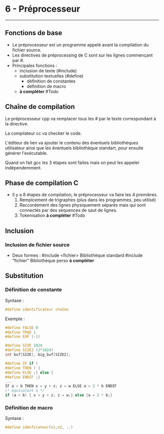 # 6 - Préprocesseur
---
## Fonctions de base
- Le préprocesseur est un programme appelé avant la compilation du fichier source.
- Les directives de préprocessing de C sont sur les lignes commençant par \#.
- Principales fonctions :
	- inclusion de texte (#include)
	- substitution textuelles (#define)
		- définition de constantes
		- définition de macro
	- **à compléter** #Todo

## Chaîne de compilation

Le préprocesseur cpp va remplacer tous les # par le texte correspondant à la directive.

La compilateur cc va checker le code.

L'éditeur de lien va ajouter le contenu des éventuels bibliothèques utilisateur ainsi que les éventuels bibliothèque standart, pour ensuite générer l'exécutable.

Quand on fait gcc les 3 étapes sont faites mais on peut les appeler indépendemment.

## Phase de compilation C
- Il y a 8 étapes de compilation, le préprocesseur va faire les 4 premières.
	1. Remplcement de trigraphes (plus dans les programmes, peu utilisé)
	2. Raccordement des lignes physiquement séparés mais qui sont connectés par des séquences de saut de lignes.
	3. Tokenisation **à compléter** #Todo 


## Inclusion
### Inclusion de fichier source

- Deux formes :
\#include \<fichier> Bibliothèque standard
\#include "fichier" Bibliothèque perso
**à compléter**

## Substitution
### Définition de constante
Syntaxe :
```C
#define identificateur chaîne
```
Exemple :
```C
#define FALSE 0
#define TRUE 1
#define EOF (-1)

#define SIZE 1024
#define SIZE2 (2*1024)
int buf[SIZE], big_buf[SIZE2];

#define IF if (
#define THEN ) {
#define ELSE ;} else {
#define ENDIF ;}
...
IF a < b THEN x = y + z; z = w ELSE a = 2 * b ENDIF
/* équivalent à */
if (a < b) { x = y + z; z = w;} else {a = 2 * b;}
```
### Définition de macro
Syntaxe :
```C
#define idenficateur(x1,x2, ..)
```
